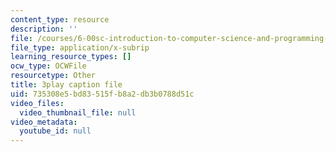 ```yaml
---
content_type: resource
description: ''
file: /courses/6-00sc-introduction-to-computer-science-and-programming-spring-2011/735308e5bd83515fb8a2db3b0788d51c_hGQw3KJ7i6Q.vtt
file_type: application/x-subrip
learning_resource_types: []
ocw_type: OCWFile
resourcetype: Other
title: 3play caption file
uid: 735308e5-bd83-515f-b8a2-db3b0788d51c
video_files:
  video_thumbnail_file: null
video_metadata:
  youtube_id: null
---
```

